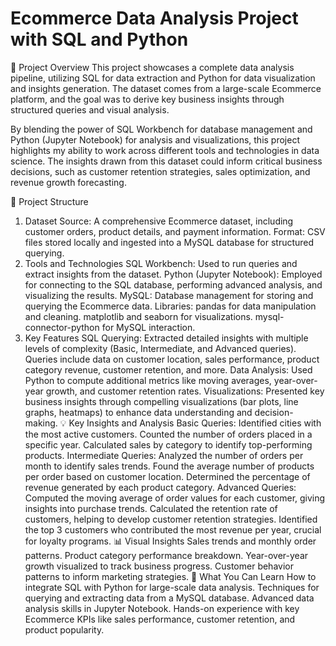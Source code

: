# Ecommerce Data Analysis Project with SQL and Python
🚀 Project Overview
This project showcases a complete data analysis pipeline, utilizing SQL for data extraction and Python for data visualization and insights generation. The dataset comes from a large-scale Ecommerce platform, and the goal was to derive key business insights through structured queries and visual analysis.

By blending the power of SQL Workbench for database management and Python (Jupyter Notebook) for analysis and visualizations, this project highlights my ability to work across different tools and technologies in data science. The insights drawn from this dataset could inform critical business decisions, such as customer retention strategies, sales optimization, and revenue growth forecasting.

📂 Project Structure
1. Dataset
Source: A comprehensive Ecommerce dataset, including customer orders, product details, and payment information.
Format: CSV files stored locally and ingested into a MySQL database for structured querying.
2. Tools and Technologies
SQL Workbench: Used to run queries and extract insights from the dataset.
Python (Jupyter Notebook): Employed for connecting to the SQL database, performing advanced analysis, and visualizing the results.
MySQL: Database management for storing and querying the Ecommerce data.
Libraries:
pandas for data manipulation and cleaning.
matplotlib and seaborn for visualizations.
mysql-connector-python for MySQL interaction.
3. Key Features
SQL Querying:
Extracted detailed insights with multiple levels of complexity (Basic, Intermediate, and Advanced queries).
Queries include data on customer location, sales performance, product category revenue, customer retention, and more.
Data Analysis:
Used Python to compute additional metrics like moving averages, year-over-year growth, and customer retention rates.
Visualizations:
Presented key business insights through compelling visualizations (bar plots, line graphs, heatmaps) to enhance data understanding and decision-making.
💡 Key Insights and Analysis
Basic Queries:
Identified cities with the most active customers.
Counted the number of orders placed in a specific year.
Calculated sales by category to identify top-performing products.
Intermediate Queries:
Analyzed the number of orders per month to identify sales trends.
Found the average number of products per order based on customer location.
Determined the percentage of revenue generated by each product category.
Advanced Queries:
Computed the moving average of order values for each customer, giving insights into purchase trends.
Calculated the retention rate of customers, helping to develop customer retention strategies.
Identified the top 3 customers who contributed the most revenue per year, crucial for loyalty programs.
📊 Visual Insights
Sales trends and monthly order patterns.
Product category performance breakdown.
Year-over-year growth visualized to track business progress.
Customer behavior patterns to inform marketing strategies.
🎯 What You Can Learn
How to integrate SQL with Python for large-scale data analysis.
Techniques for querying and extracting data from a MySQL database.
Advanced data analysis skills in Jupyter Notebook.
Hands-on experience with key Ecommerce KPIs like sales performance, customer retention, and product popularity.
